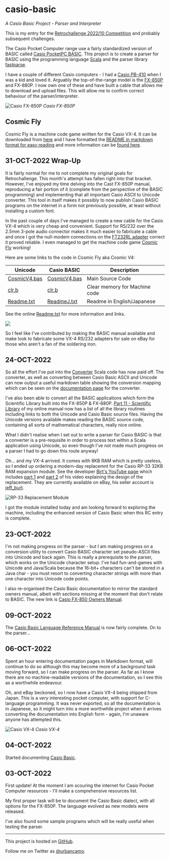 # casio-basic
*A Casio Basic Project - Parser and Interpreter*

This is my entry for the
[Retrochallenge 2022/10 Competition](https://www.retrochallenge.org/p/entrants-list-202210.html) and probably
subsequent challenges.

The Casio Pocket Computer range use a fairly standardized version
of BASIC called [Casio PocketPC BASIC](http://foroplus.com/basic/casiopbasic.php). This project is to create a parser for
BASIC using the programming language [Scala](https://scala-lang.org)
and the parser library [fastparse](https://github.com/com-lihaoyi/fastparse).

I have a couple of different Casio computers - I had a
[Casio PB-410](https://ithistory.org/db/hardware/casio-computer-co-ltd/casio-pb-410) when I was a kid and loved it.
Arguably the top-of-the-range model is the [FX-850P](http://www.computinghistory.org.uk/det/20339/Casio-FX-850P/) and FX-880P. 
I now own one of these and have built a cable that allows me to download and upload files. This will allow
me to confirm correct behaviour of the parser/interpreter.

![Casio FX-850P](doc/images/Casio-FX850P.jpg)
*Casio FX-850P*

## Cosmic Fly
Cosmic Fly is a machine code game written for the Casio VX-4. It can be downloaded from [here](archives/CosmicV4.zip) and I
have formatted the [README in markdown format for easy reading](doc/CosmicV4/Readme.md) and more information
can be [found here](doc/CosmicV4/vx-4_jp.md).

## 31-OCT-2022 Wrap-Up

It is fairly normal for me to not complete my original goals for Retrochallenge. This month's attempt has fallen right
into that bracket. However, I've enjoyed my time delving into the Cast FX-850P manual, reproducing a fair portion of it
(complete from the perspective of the BASIC programming) and implementing that all important Casio ASCII to Unicode 
converter. This tool in itself makes it possibly to now publish Casio BASIC programs on the internet in a form
not previously possible, at least without installing a custom font.

In the past couple of days I've managed to create a new cable for the Casio VX-4 which is very cheap and convenient. 
Support for RS/232 over the 2.5mm 3-pole audio connector makes it much easier to fabricate a cable and once I got the 
null-modem connections on the [FT232RL adapter](https://www.amazon.co.uk/gp/product/B0753GY7FR) correct it proved reliable.
I even managed to get the machine code game [Cosmic Fly](https://www.youtube.com/watch?v=KbzH1f8HmNs) working!

Here are some links to the code in Cosmic Fly aka Cosmic V4:
 
| Unicode                                  | Casio BASIC                               | Description                   |
|------------------------------------------|-------------------------------------------|-------------------------------|
| [CosmicV4.bas](doc/CosmicV4/CosmicV4.md) | [CosmicV4.bas](doc/CosmicV4/CosmicV4.bas) | Main Source Code              | 
| [clr.b](doc/CosmicV4/clr.md)             | [clr.b](doc/CosmicV4/clr.b)               | Clear memory for Machine code |
| [Readme.txt](doc/CosmicV4/Readme.md)     | [ReadmeJ.txt](doc/CosmicV4/ReadmeJ.txt)   | Readme in English/Japanese    |

See the online [Readme.txt](doc/CosmicV4/Readme.md) for more information and links.

![](../images/FT232RL.png)

So I feel like I've contributed by making the BASIC manual available and make look to fabricate some VX-4 RS/232 
adapters for sale on eBay for those who aren't a fan of the soldering iron.

## 24-OCT-2022

So all the effort I've put into the [Converter](https://github.com/urbancamo/casio-basic/blob/main/src/main/scala/uk/m0nom/casio/basic/converter/Converter.scala) Scala
code has now paid off. The converter, as well as converting between Casio Basic ASCII and Unicode can now output a useful
markdown table showing the conversion mapping which can be seen on the [documentation page](doc/casio-ascii-to-unicode-converter.md) for the converter.

I've also been able to convert all the BASIC applications which form the Scientific Library built into the FX-850P & FX-880P.
[Part 11 - Scientific Library](doc/part-11-scientific-library.md) of my online manual now has a list of all the library routines including links 
to both the Unicode and Casio Basic source files. Having the Unicode versions available makes reading the BASIC source code,
containing all sorts of mathematical characters, really nice online.

What I didn't realise when I set out to write a parser for Casio BASIC is that a converter is a pre-requisite in order
to process text within a Scala application using Unicode, so even though I've not made much progress on a parser I had
to go down this route anyway!

Oh... and my VX-4 arrived. It comes with 8KB RAM which is pretty useless, so I ended up ordering a modern-day replacemnt
for the Casio RP-33 32KB RAM expansion module. See the developer [Birt's YouTube page](https://www.youtube.com/c/HeyBirt) which 
includes [part 1](https://www.youtube.com/watch?v=G3BDkjh6kNQ&t=6s) and [part 2](https://www.youtube.com/watch?v=DSXBF3-MclE&t=619s)
of his video explaining the design of the replacement. They are currently available on eBay, his seller account
is [jeff_burt](https://www.ebay.co.uk/usr/jeff_birt).

![RP-33 Replacement Module](rp-33.png)

I got the module installed today and am looking forward to exploring the machine, including the enhanced version of Casio Basic when
this RC entry is complete.

## 23-OCT-2022

I'm not making progress on the parser - but I am making progress on a conversion utility to convert Casio BASIC character
set pseudo-ASCII files into Unicode and back again. This is really a prerequisite to the parser, which works on the 
Unicode character setup. I've had fun-and-games with Unicode and Java/Scala because the 16-bit+ characters can't be stored
in a Java char - you must resort to converting character strings with more than one character into Unicode code points.

I also re-organised the Casio Basic documentation to mirror the standard owners manual, albeit with sections missing
at the moment that don't relate to BASIC. The new link is [Casio FX-850 Owners Manual](doc/casio-fx850-owners-manual.md).

## 09-OCT-2022

The [Casio Basic Language Reference Manual](doc/casio-fx850-owners-manual.md) is now 
fairly complete. On to the parser...

## 06-OCT-2022

Spent an hour entering documentation pages in Markdown format, will continue
to do so although this may become more of a background task moving forward, so
I can make progress on the parser. As far as I know there are no machine-readable versions of the documentation, so I see this as a worthwhile
endeavour.

Oh, and eBay beckoned, so I now have a Casio VX-4 being shipped from Japan.
This is a *very* interesting pocket computer, with support for C-language
programming. It was never exported, so all the documentation is in Japanese,
so it might turn into a more worthwhile project when it arrives converting the
documentation into English form - again, I'm unaware anyone has attempted
this.

![Casio VX-4](doc/images/Casio-VX-4.jpg)
*Casio VX-4*

## 04-OCT-2022

Started documenting [Casio Basic](doc/casio-basic-language-reference).

## 03-OCT-2022

First update! At the moment I am scouring the internet for Casio Pocket
Computer resources - I'll make a comprehensive resources list.

My first proper task will be to document the Casio Basic dialect, with all
options for the FX-850P. The language evolved as new models were released.

I've also found some sample programs which will be really useful when testing
the parser.

----
This project is hosted on [GitHub](https://github.com/urbancamo/casio-basic).

Follow me on Twitter as [@urbancamo](https://twitter.com/urbancamo).
